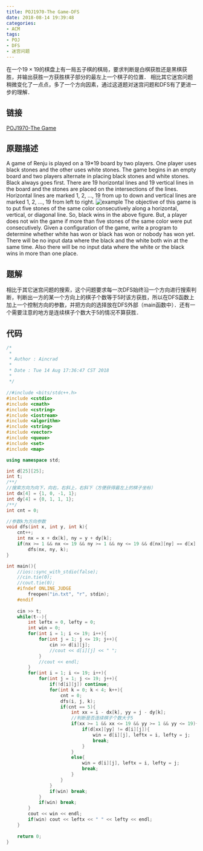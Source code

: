 ```yaml
---
title: POJ1970-The Game-DFS
date: 2018-08-14 19:39:48
categories:
- ACM
tags:
- POJ
- DFS
- 迷宫问题
---
```

在一个$19×19$的棋盘上有一局五子棋的棋局，要求判断是白棋获胜还是黑棋获胜，并输出获胜一方获胜棋子部分的最左上一个棋子的位置．
相比其它迷宫问题稍微变化了一点点，多了一个方向因素，通过这道题对迷宫问题和DFS有了更进一步的理解．
<!-- more -->
## 链接
[POJ1970-The Game](http://poj.org/problem?id=1970)
## 原题描述
A game of Renju is played on a 19*19 board by two players. One player uses black stones and the other uses white stones. The game begins in an empty board and two players alternate in placing black stones and white stones. Black always goes first. There are 19 horizontal lines and 19 vertical lines in the board and the stones are placed on the intersections of the lines. 
Horizontal lines are marked 1, 2, ..., 19 from up to down and vertical lines are marked 1, 2, ..., 19 from left to right. 
![example](/Renju.png)
The objective of this game is to put five stones of the same color consecutively along a horizontal, vertical, or diagonal line. So, black wins in the above figure. But, a player does not win the game if more than five stones of the same color were put consecutively. 
Given a configuration of the game, write a program to determine whether white has won or black has won or nobody has won yet. There will be no input data where the black and the white both win at the same time. Also there will be no input data where the white or the black wins in more than one place. 
## 题解
相比于其它迷宫问题的搜索，这个问题要求每一次DFS始终沿一个方向进行搜索判断，判断出一方的某一个方向上的棋子个数等于5时该方获胜，所以在DFS函数上加上一个控制方向的参数，并把方向的选择放在DFS外部（main函数中）．还有一个需要注意的地方是连续棋子个数大于5的情况不算获胜．
## 代码
```C++
/*
 *
 * Author : Aincrad
 *
 * Date : Tue 14 Aug 17:36:47 CST 2018
 *
 */
 
//#include <bits/stdc++.h>
#include <cstdio>
#include <cmath>
#include <cstring>
#include <iostream>
#include <algorithm>
#include <string>
#include <vector>
#include <queue>
#include <set>
#include <map>

using namespace std;

int d[25][25];
int t;
/**/
//搜索方向为向下，向右，右斜上，右斜下（方便获得最左上的棋子坐标）
int dx[4] = {1, 0, -1, 1};
int dy[4] = {0, 1, 1, 1};
/**/
int cnt = 0;

//参数k为方向参数
void dfs(int x, int y, int k){
    cnt++;
    int nx = x + dx[k], ny = y + dy[k];
    if(nx >= 1 && nx <= 19 && ny >= 1 && ny <= 19 && d[nx][ny] == d[x][y])
        dfs(nx, ny, k);
}

int main(){
    //ios::sync_with_stdio(false);
    //cin.tie(0);
    //cout.tie(0);
    #ifndef ONLINE_JUDGE
        freopen("in.txt", "r", stdin);
    #endif
    
    cin >> t;
    while(t--){
        int leftx = 0, lefty = 0;
        int win = 0;
        for(int i = 1; i <= 19; i++){
            for(int j = 1; j <= 19; j++){
                cin >> d[i][j];
                //cout << d[i][j] << " ";
            }
            //cout << endl;
        }
        for(int i = 1; i <= 19; i++){
            for(int j = 1; j <= 19; j++){
                if(!d[i][j]) continue;
                for(int k = 0; k < 4; k++){
                    cnt = 0;
                    dfs(i, j, k);
                    if(cnt == 5){
                        int xx = i - dx[k], yy = j - dy[k];
                        //判断是否连续棋子个数大于5
                        if(xx >= 1 && xx <= 19 && yy >= 1 && yy <= 19){
                            if(d[xx][yy] != d[i][j]){
                                win = d[i][j], leftx = i, lefty = j;
                                break;
                            }
                        }
                        else{
                            win = d[i][j], leftx = i, lefty = j;
                            break;
                        }
                    }
                }
                if(win) break;
            }
            if(win) break;
        }
        cout << win << endl;
        if(win) cout << leftx << " " << lefty << endl;
    }
    
    return 0;
}
```